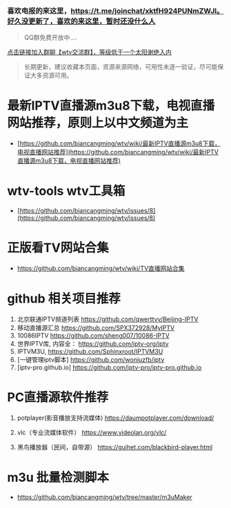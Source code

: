 
### 喜欢电报的来这里，https://t.me/joinchat/xktfH924PUNmZWJl。好久没更新了，喜欢的来这里，暂时还没什么人

> QQ群免费开放中....

[点击链接加入群聊【wtv交流群】，等级低于一个太阳谢绝入内](https://qm.qq.com/cgi-bin/qm/qr?k=xdOuWd8gz2OHO5zY_jvjwzwj-fb_7O2I&jump_from=webapi)

> 长期更新，建议收藏本页面，资源来源网络，可用性未逐一验证，尽可能保证大多资源可用。

# 最新IPTV直播源m3u8下载，电视直播网站推荐，原则上以中文频道为主

- [https://github.com/biancangming/wtv/wiki/最新IPTV直播源m3u8下载，电视直播网站推荐](https://github.com/biancangming/wtv/wiki/最新IPTV直播源m3u8下载，电视直播网站推荐)

# wtv-tools wtv工具箱

- [https://github.com/biancangming/wtv/issues/8](https://github.com/biancangming/wtv/issues/8)

# 正版看TV网站合集

- https://github.com/biancangming/wtv/wiki/TV直播网站合集

# github 相关项目推荐

1. 北京联通IPTV频道列表 https://github.com/qwerttvv/Beijing-IPTV
2. 移动直播源汇总 https://github.com/SPX372928/MyIPTV
3. 10086IPTV https://github.com/sheng007/10086-IPTV
4. 世界IPTV库, 内容全： https://github.com/iptv-org/iptv
5. IPTVM3U,  https://github.com/Sphinxroot/IPTVM3U
6. [一键管理iptv脚本] https://github.com/woniuzfb/iptv
7. [iptv-pro.github.io] https://github.com/iptv-pro/iptv-pro.github.io

# PC直播源软件推荐

1. potplayer(影音播放支持流媒体)   https://daumpotplayer.com/download/

2. vlc（专业流媒体软件）   https://www.videolan.org/vlc/

3. 黑鸟播放器（民间，自带源）  https://guihet.com/blackbird-player.html


# m3u 批量检测脚本

- https://github.com/biancangming/wtv/tree/master/m3uMaker


